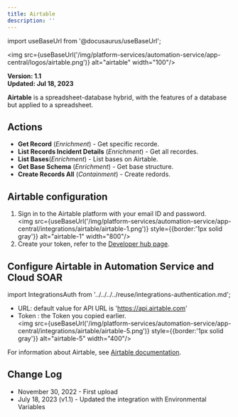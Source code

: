 ```yaml
---
title: Airtable
description: ''
---
```

import useBaseUrl from '@docusaurus/useBaseUrl';

<img src={useBaseUrl('/img/platform-services/automation-service/app-central/logos/airtable.png')} alt="airtable" width="100"/>

**Version: 1.1  
Updated: Jul 18, 2023**

**Airtable** is a spreadsheet-database hybrid, with the features of a database but applied to a spreadsheet.   

## Actions

* **Get Record** (*Enrichment*) - Get specific recorde.
* **List Records Incident Details** (*Enrichment*) - Get all recordes.
* **List Bases**(*Enrichment*) - List bases on Airtable.
* **Get Base Schema** (*Enrichment*) - Get base structure.
* **Create Records All** (*Containment*) - Create redords.

## Airtable configuration

1. Sign in to the Airtable platform with your email ID and password. <br/><img src={useBaseUrl('/img/platform-services/automation-service/app-central/integrations/airtable/airtable-1.png')} style={{border:'1px solid gray'}} alt="airtable-1" width="800"/>
1. Create your token, refer to the [Developer hub page](https://airtable.com/developers/web/guides/personal-access-tokens).

## Configure Airtable in Automation Service and Cloud SOAR

import IntegrationsAuth from '../../../../reuse/integrations-authentication.md';

<IntegrationsAuth/>

   * URL: default value for API URL is 'https://api.airtable.com'
   * Token : the Token you copied earlier. <br/><img src={useBaseUrl('/img/platform-services/automation-service/app-central/integrations/airtable/airtable-5.png')} style={{border:'1px solid gray'}} alt="airtable-5" width="400"/>

For information about Airtable, see [Airtable documentation](https://support.airtable.com/docs).

## Change Log

* November 30, 2022 - First upload
* July 18, 2023 (v1.1) - Updated the integration with Environmental Variables

